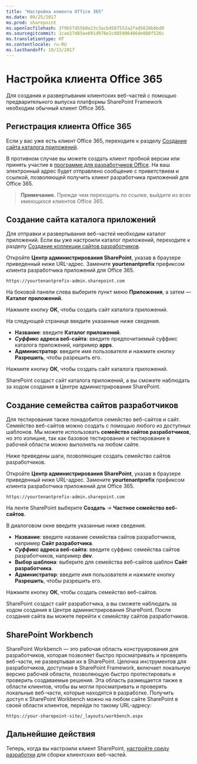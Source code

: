 ```yaml
---
title: "Настройка клиента Office 365"
ms.date: 09/25/2017
ms.prod: sharepoint
ms.openlocfilehash: 3f9b57d55b0e23c3acb4587552a2fad5626bbbd0
ms.sourcegitcommit: 1cae27d85ee691d976e2c085986466de088f526c
ms.translationtype: HT
ms.contentlocale: ru-RU
ms.lasthandoff: 10/13/2017
---
```

# <a name="set-up-your-office-365-tenant"></a>Настройка клиента Office 365

Для создания и развертывания клиентских веб-частей с помощью предварительного выпуска платформы SharePoint Framework необходим обычный клиент Office 365. 

## <a name="sign-up-for-an-office-365-tenant"></a>Регистрация клиента Office 365
Если у вас уже есть клиент Office 365, переходите к разделу [Создание сайта каталога приложений](#create-app-catalog-site).

В противном случае вы можете создать клиент пробной версии или принять участие в [программе для разработчиков Office](https://profile.microsoft.com/RegSysProfileCenter/wizardnp.aspx?wizid=7a6e3d71-b057-49cc-b2aa-158ff23432f3&lcid=1033&culture=en-us&dir=LTR). На ваш электронный адрес будет отправлено сообщение с приветствием и ссылкой, позволяющей получить клиент разработчика приложений для Office 365. 

>**Примечание.** Прежде чем переходить по ссылке, выйдите из всех имеющихся клиентов Office 365.

## <a name="create-app-catalog-site"></a>Создание сайта каталога приложений
Для отправки и развертывания веб-частей необходим каталог приложений. Если вы уже настроили каталог приложений, переходите к разделу [Создание коллекции сайтов разработчиков](#create-a-new-developer-site-collection).  

Откройте **Центр администрирования SharePoint**, указав в браузере приведенный ниже URL-адрес. Замените **yourtenantprefix** префиксом клиента разработчика приложений для Office 365.
    
```
https://yourtenantprefix-admin.sharepoint.com
```
    
На боковой панели слева выберите пункт меню **Приложения**, а затем — **Каталог приложений**.

Нажмите кнопку **ОК**, чтобы создать сайт каталога приложений.

На следующей странице введите указанные ниже сведения.

* **Название**: введите **Каталог приложений**.
* **_Суффикс_ адреса веб-сайта**: введите предпочитаемый суффикс каталога приложений, например **apps**.
* **Администратор**: введите имя пользователя и нажмите кнопку **Разрешить**, чтобы разрешить его.

Нажмите кнопку **ОК**, чтобы создать сайт каталога приложений.

SharePoint создаст сайт каталога приложений, а вы сможете наблюдать за ходом создания в Центре администрирования SharePoint.

## <a name="create-a-new-developer-site-collection"></a>Создание семейства сайтов разработчиков
Для тестирования также понадобится семейство веб-сайтов и сайт. Семейство веб-сайтов можно создать с помощью любого из доступных шаблонов. Мы можете использовать **семейство сайтов разработчиков**, но это излишне, так как базовое тестирование и тестирование в рабочей области можно выполнять на любом сайте.

Ниже приведены шаги, позволяющие создать семейство сайтов разработчиков.

 Откройте **Центр администрирования SharePoint**, указав в браузере приведенный ниже URL-адрес. Замените **yourtenantprefix** префиксом клиента разработчика приложений для Office 365.
    
```
https://yourtenantprefix-admin.sharepoint.com
```
    
На ленте SharePoint выберите **Создать** -> **Частное семейство веб-сайтов**.

В диалоговом окне введите указанные ниже сведения.

* **Название**: введите название семейства сайтов разработчиков, например **Сайт разработчика**.
* **_Суффикс_ адреса веб-сайта**: введите суффикс семейства сайтов разработчиков, например **dev**.
* **Выбор шаблона**: выберите для семейства веб-сайтов шаблон **Сайт разработчика**.
* **Администратор**: введите имя пользователя и нажмите кнопку **Разрешить**, чтобы разрешить его.

Нажмите кнопку **ОК**, чтобы создать семейство веб-сайтов.

SharePoint создаст сайт разработчика, а вы сможете наблюдать за ходом создания в Центре администрирования SharePoint. После создания сайта вы можете перейти к семейству сайтов разработчиков.

## <a name="sharepoint-workbench"></a>SharePoint Workbench
SharePoint Workbench — это рабочая область конструирования для разработчиков, которая позволяет быстро просматривать и проверять веб-части, не развертывая их в SharePoint. Цепочка инструментов для разработчиков, доступная в SharePoint Framework, включает локальную версию рабочей области, позволяющую быстро протестировать и проверить создаваемые решения. Эта область размещается также в области клиентов, чтобы вы могли просматривать и проверять локальные веб-части, которые находятся в разработке. Получить доступ к SharePoint Workbench можно на любом сайте SharePoint в своей области клиентов, перейдя по такому URL-адресу:

```
https://your-sharepoint-site/_layouts/workbench.aspx
```

## <a name="next-steps"></a>Дальнейшие действия
Теперь, когда вы настроили клиент SharePoint, [настройте среду разработки](./set-up-your-development-environment.md) для сборки клиентских веб-частей.
